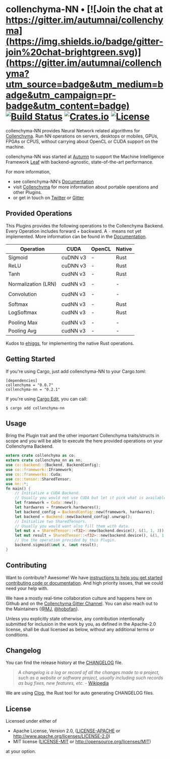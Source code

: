 # collenchyma-NN • [![Join the chat at https://gitter.im/autumnai/collenchyma](https://img.shields.io/badge/gitter-join%20chat-brightgreen.svg)](https://gitter.im/autumnai/collenchyma?utm_source=badge&utm_medium=badge&utm_campaign=pr-badge&utm_content=badge) [![Build Status](https://travis-ci.org/autumnai/collenchyma-nn.svg?branch=master)](https://travis-ci.org/autumnai/collenchyma-nn) [![Crates.io](http://meritbadge.herokuapp.com/collenchyma-nn)](https://crates.io/crates/collenchyma-nn) [![License](https://img.shields.io/crates/l/collenchyma-nn.svg)](LICENSE)

collenchyma-NN provides Neural Network related algorithms for [Collenchyma][collenchyma].
Run NN operations on servers, desktops or mobiles, GPUs, FPGAs or CPUS, without
carrying about OpenCL or CUDA support on the machine.

collenchyma-NN was started at [Autumn][autumn] to support the Machine Intelligence
Framework [Leaf][leaf] with backend-agnostic, state-of-the-art performance.

For more information,

* see collenchyma-NN's [Documentation](http://autumnai.github.io/collenchyma-nn)
* visit [Collenchyma][collenchyma] for more information about portable operations and other Plugins.
* or get in touch on [Twitter][twitter-autumn] or [Gitter][gitter-collenchyma]

[collenchyma]: https://github.com/autumnai/collenchyma
[autumn]: http://autumnai.com
[leaf]: https://github.com/autumnai/leaf
[twitter-autumn]: https://twitter.com/autumn_eng

## Provided Operations

This Plugins provides the following operations to the Collenchyma Backend.
Every Operation includes forward + backward. A `-` means not yet implemented.
More information can be found in the [Documentation][docs-ops].

| Operation            | CUDA       | OpenCL    | Native    |
|---	                 |---	        |---        |---        |
| Sigmoid  	           | cuDNN v3  	| -  	      | Rust	  	|
| ReLU  	             | cuDNN v3   | -  	      | Rust      |
| Tanh  	   	         | cudNN v3   | - 	      | Rust      |
|   	   	             |  	        |  	        |           |
| Normalization (LRN)  | cudNN v3   | - 	      | -         |
|   	   	             |  	        |  	        |           |
| Convolution          | cudNN v3   | - 	      | -         |
|   	   	             |  	        |  	        |           |
| Softmax              | cudNN v3   | - 	      | Rust      |
| LogSoftmax           | cudNN v3   | - 	      | Rust      |
|   	   	             |  	        |  	        |           |
| Pooling Max          | cudNN v3   | - 	      | -         |
| Pooling Avg          | cudNN v3   | - 	      | -         |

Kudos to [ehiggs][ehiggs], for implementing the native Rust operations.

[docs-ops]: http://autumnai.github.io/collenchyma-nn/collenchyma_nn/trait.NN.html
[ehiggs]: https://github.com/ehiggs

## Getting Started

If you're using Cargo, just add collenchyma-NN to your Cargo.toml:

    [dependencies]
    collenchyma = "0.0.7"
    collenchyma-nn = "0.2.1"

If you're using [Cargo Edit][cargo-edit], you can call:

    $ cargo add collenchyma-nn

[cargo-edit]: https://github.com/killercup/cargo-edit

## Usage

Bring the Plugin trait and the other important Collenchyma traits/structs in scope and
you will be able to execute the here provided operations on your Collenchyma Backend.

```rust
extern crate collenchyma as co;
extern crate collenchyma_nn as nn;
use co::backend::{Backend, BackendConfig};
use co::framework::IFramework;
use co::frameworks::Cuda;
use co::tensor::SharedTensor;
use nn::*;
fn main() {
    // Initialize a CUDA Backend.
    // Usually you would not use CUDA but let it pick what is available on the machine.
    let framework = Cuda::new();
    let hardwares = framework.hardwares();
    let backend_config = BackendConfig::new(framework, hardwares);
    let backend = Backend::new(backend_config).unwrap();
    // Initialize two SharedTensors.
    // Usually you would want also fill them with data.
    let mut x = SharedTensor::<f32>::new(backend.device(), &(1, 1, 3)).unwrap();
    let mut result = SharedTensor::<f32>::new(backend.device(), &(1, 1, 3)).unwrap();
    // Use the operation provided by this Plugin.
    backend.sigmoid(&mut x, &mut result);
}
```

## Contributing

Want to contribute? Awesome! We have
[instructions to help you get started contributing code or documentation][contributing].
And high priority issues, that we could need your help with.

We have a mostly real-time collaboration culture and happens here on Github and
on the [Collenchyma Gitter Channel][gitter-collenchyma].
You can also reach out to the Maintainers
{[@MJ][mj], [@hobofan][hobofan]}.

Unless you explicitly state otherwise, any contribution intentionally
submitted for inclusion in the work by you, as defined in the Apache-2.0
license, shall be dual licensed as below, without any additional terms or
conditions.

[contributing]: CONTRIBUTING.md
[gitter-collenchyma]: https://gitter.im/autumnai/collenchyma
[mj]: https://twitter.com/mjhirn
[hobofan]: https://twitter.com/hobofan

## Changelog

You can find the release history at the [CHANGELOG][changelog] file.

> *A changelog is a log or record of all the changes made to a project, such as a website or software project, usually including such records as bug fixes, new features, etc.* - [Wikipedia][changelog-quote]

We are using [Clog][clog], the Rust tool for auto generating CHANGELOG files.

[changelog]: CHANGELOG.md
[changelog-quote]: https://en.wikipedia.org/wiki/Changelog
[Clog]: https://github.com/clog-tool/clog-cli

## License

Licensed under either of

 * Apache License, Version 2.0, ([LICENSE-APACHE](LICENSE-APACHE) or http://www.apache.org/licenses/LICENSE-2.0)
 * MIT license ([LICENSE-MIT](LICENSE-MIT) or http://opensource.org/licenses/MIT)

at your option.
